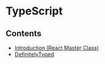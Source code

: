 # TypeScript

## Contents

- [Introduction (React Master Class)](https://github.com/solarsdev/TIL/blob/master/TypeScript/react_master_class_introduction.md)
- [DefinitelyTyped](https://github.com/solarsdev/TIL/blob/master/TypeScript/definitely_typed.md)
